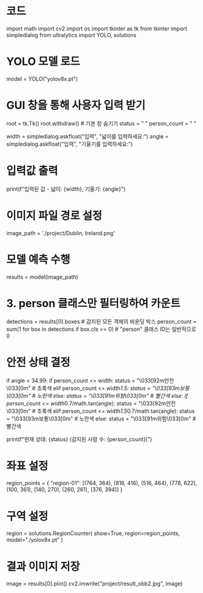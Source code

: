 # 코드
import math
import cv2
import os
import tkinter as tk
from tkinter import simpledialog
from ultralytics import YOLO, solutions

# YOLO 모델 로드
model = YOLO("yolov8x.pt")

# GUI 창을 통해 사용자 입력 받기
root = tk.Tk()
root.withdraw()  # 기본 창 숨기기
status = " "
person_count = " "

width = simpledialog.askfloat("입력", "넓이를 입력하세요:")
angle = simpledialog.askfloat("입력", "기울기를 입력하세요:")

# 입력값 출력
print(f"입력된 값 - 넓이: {width}, 기울기: {angle}")

# 이미지 파일 경로 설정
image_path = './project/Dublin, Ireland.png'

# 모델 예측 수행
results = model(image_path)

# 3. person 클래스만 필터링하여 카운트
detections = results[0].boxes  # 감지된 모든 객체의 바운딩 박스
person_count = sum(1 for box in detections if box.cls == 0)  # "person" 클래스 ID는 일반적으로 0

# 안전 상태 결정
if angle < 34.99:
    if person_count <= width:
        status = "\033[92m안전\033[0m"  # 초록색
    elif person_count <= width*1.5:
        status = "\033[93m보통\033[0m"  # 노란색
    else:
        status = "\033[91m위험\033[0m"  # 빨간색
else:
    if person_count <= width*0.7/math.tan(angle):
        status = "\033[92m안전\033[0m"  # 초록색
    elif person_count <= width*1.5*0.7/math.tan(angle):
        status = "\033[93m보통\033[0m"  # 노란색
    else:
        status = "\033[91m위험\033[0m"  # 빨간색

print(f"현재 상태: {status} (감지된 사람 수: {person_count})")

# 좌표 설정
region_points = {
    "region-01": [(764, 364), (816, 416), (516, 464), (778, 622), (100, 361), (140, 270), (260, 261), (376, 394)]
}

# 구역 설정
region = solutions.RegionCounter(
    show=True,
    region=region_points,
    model="./yolov8x.pt"
)

# 결과 이미지 저장
image = results[0].plot()
cv2.imwrite("project/result_obb2.jpg", image)
